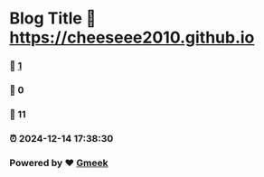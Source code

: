 # Blog Title :link: https://cheeseee2010.github.io 
### :page_facing_up: [1](https://cheeseee2010.github.io/tag.html) 
### :speech_balloon: 0 
### :hibiscus: 11 
### :alarm_clock: 2024-12-14 17:38:30 
### Powered by :heart: [Gmeek](https://github.com/Meekdai/Gmeek)
